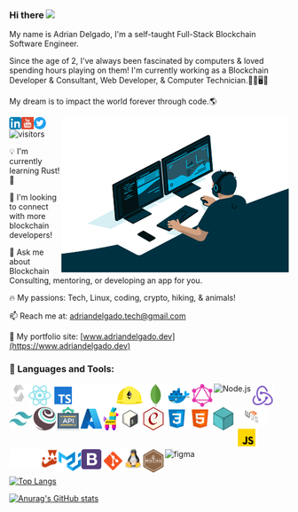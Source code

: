 ### Hi there <img src="https://media.giphy.com/media/hvRJCLFzcasrR4ia7z/giphy.gif" width="20px">

My name is Adrian Delgado, I'm a self-taught Full-Stack Blockchain Software Engineer.

Since the age of 2, I've always been fascinated by computers & loved spending hours playing on them! 
I'm currently working as a Blockchain Developer & Consultant, Web Developer, & Computer Technician.👨‍💻🖥️🔧 

My dream is to impact the world forever through code.🌎 

<img align="right" alt="GIF" src="./code.gif" width="410" height="280" />

<a href="https://www.linkedin.com/in/adriandelgado1/" target="_blank">
  <img src="./LinkedIn.png" align="left" alt="Adrian's LinkedIn" width="22px">
</a>
<a href="https://www.youtube.com/c/codeonblocks" target="_blank">
  <img src="./youtube.svg" align="left" alt="Adrian's YouTube" width="22px">
</a>
<a href="https://www.twitter.com/codeonblocks" target="_blank">
  <img src="./Twitter.png" align="left" alt="Adrian's Twitter" width="22px">
</a>


![visitors](https://page-views.glitch.me/badge?page_id=adriandelgg.visitor-badge)

💡 I'm currently learning Rust! 🦀

🤝 I'm looking to connect with more blockchain developers!

💬 Ask me about Blockchain Consulting, mentoring, or developing an app for you. 

🔥 My passions: Tech, Linux, coding, crypto, hiking, & animals!

📫 Reach me at: adriandelgado.tech@gmail.com

🎨 My portfolio site: [www.adriandelgado.dev](https://www.adriandelgado.dev)

<!-- 🏆 My proudest project: [https://nft-dex.vercel.app/](https://nft-dex.vercel.app/) -->
 
 
### 🔨 Languages and Tools:   

<img src="./solidity.svg" alt="Solidity" align="left" height='34px'/>
<img align="left" alt="React" height ="42px" src="./react.svg">
<img align="left" alt="TypeScript" height ="42px" src="./typescript.svg">
<img align="left" alt="Ethers.js" height ="42px" src="./ethers.svg">
<img align="left" alt="Hardhat" height ="42px" src="./hardhat.svg">
<img align="left" alt="MongoDB" height ="42px" src="./mongodb.svg">
<img align="left" alt="Docker" height ="42px" src="./docker.svg">
<img align="left" alt="GraphQL" height ="42px" src="./graphql.svg">
<img align="left" alt="Node.js" height ="42px" src="https://raw.githubusercontent.com/rahul-jha98/github_readme_icons/main/language_and_tools/square/node/node.svg">
<img align="left" alt="Redux" height ="42px" src="./redux.svg">
<img align="left" alt="Tailwind CSS" height ="42px" src="./tailwindcss.svg">
<img align="left" alt="Truffle" height ="42px" src="./truffle.svg">
<img align="left" alt="REST APIs" height ="42px" src="./api.svg">
<img align="left" alt="Azure" height ="42px" src="./azure.svg">
<img align="left" alt="Pinata" height ="42px" src="./pinata.svg">
<img align="left" alt="Bash" height ="42px" src="./bash.svg">
<img align="left" alt="Chai" height ="42px" src="./chai.svg">
<img align="left" alt="CSS3" height ="42px" src="./css.svg">
<img align="left" alt="HTML5" height ="42px" src="./html.svg">
<img align="left" alt="IPFS" height ="42px" src="./ipfs.svg">
<img src="./web3js.svg" alt="Web3.js" align="left" height='34px'/>
<img align="left" alt="JavaScript" height ="42px"  src="./javascript.svg">
<img src="./nextjs.png" alt="Next.js" align="left" height='34px'/>
<img src="./jest.svg" alt="Jest" align="left" height='34px'/>
<img align="left" alt="Material UI" height ="42px" src="./materialui.svg">
<img src="./bootstrap.png" alt="BootStrap" align="left" height='36px'/>
<img src="./git.svg" align="left" alt="git" height='42px'/>
<img src="./linux.svg" alt="Linux" align="left" height='36px'/>
<img src="./mochajs.svg" alt="Mocha" align="left" height='42px'/>
<img src="https://raw.githubusercontent.com/rahul-jha98/github_readme_icons/main/language_and_tools/square/figma/figma.svg" alt="figma" height='42px' align="left"/> 


<br>
<br>
<br>
<br>
<br>
<br>
<br>
<br>
<br>






[![Top Langs](https://github-readme-stats.vercel.app/api/top-langs/?username=adriandelgg&theme=tokyonight&layout=compact)](https://github.com/anuraghazra/github-readme-stats)

[![Anurag's GitHub stats](https://github-readme-stats.vercel.app/api?username=adriandelgg&count_private=true&show_icons=true&theme=tokyonight&include_all_commits=true&hide=prs,issues)](https://github.com/anuraghazra/github-readme-stats)
